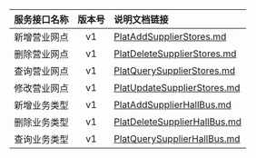   
| 服务接口名称 | 版本号 | 说明文档链接 |  
| :----------------- | :-----: | :---------------- |  
| 新增营业网点 | v1 | [PlatAddSupplierStores.md](https://gitee.com/leslieleslie/gitMd/blob/master/EpeisPlat/PlatSuppStoresServer/PlatAddSupplierStores.md) |  
| 删除营业网点 | v1 | [PlatDeleteSupplierStores.md](https://gitee.com/leslieleslie/gitMd/blob/master/EpeisPlat/PlatSuppStoresServer/PlatDeleteSupplierStores.md) |  
| 查询营业网点 | v1 | [PlatQuerySupplierStores.md](https://gitee.com/leslieleslie/gitMd/blob/master/EpeisPlat/PlatSuppStoresServer/PlatQuerySupplierStores.md) |  
| 修改营业网点 | v1 | [PlatUpdateSupplierStores.md](https://gitee.com/leslieleslie/gitMd/blob/master/EpeisPlat/PlatSuppStoresServer/PlatUpdateSupplierStores.md) |  
| 新增业务类型 | v1 | [PlatAddSupplierHallBus.md](https://gitee.com/leslieleslie/gitMd/blob/master/EpeisPlat/PlatSuppStoresServer/PlatAddSupplierHallBus.md) |  
| 删除业务类型 | v1 | [PlatDeleteSupplierHallBus.md](https://gitee.com/leslieleslie/gitMd/blob/master/EpeisPlat/PlatSuppStoresServer/PlatDeleteSupplierHallBus.md) |  
| 查询业务类型 | v1 | [PlatQuerySupplierHallBus.md](https://gitee.com/leslieleslie/gitMd/blob/master/EpeisPlat/PlatSuppStoresServer/PlatQuerySupplierHallBus.md) |  
  
